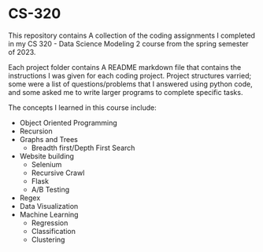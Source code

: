# CS-320
This repository contains A collection of the coding assignments I completed  in my CS 320 - Data Science Modeling 2 course from the spring semester of 2023.


Each project folder contains A README markdown file that contains the instructions I was given for each coding project. Project structures varried; some were a list of questions/problems that I answered using python code, and some asked me to write larger programs to complete specific tasks.

The concepts I learned in this course include:
- Object Oriented Programming
- Recursion
- Graphs and Trees
  - Breadth first/Depth First Search
- Website building
  - Selenium
  - Recursive Crawl
  - Flask
  - A/B Testing
- Regex
- Data Visualization
- Machine Learning
  - Regression
  - Classification
  - Clustering  

